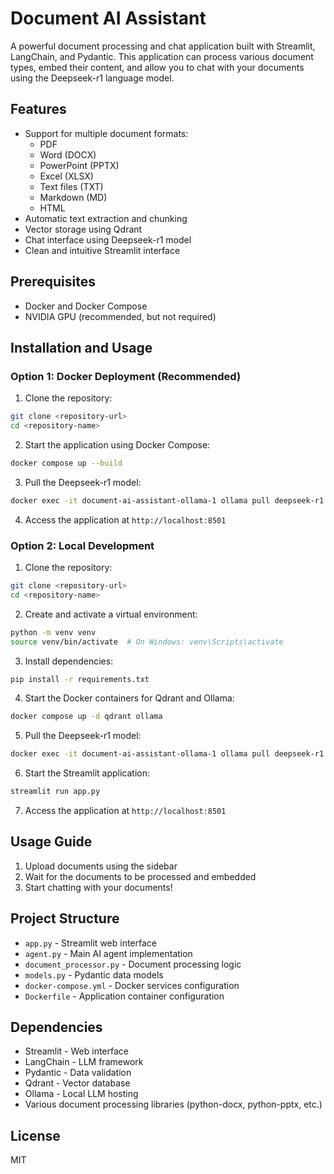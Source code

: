 # Document AI Assistant

A powerful document processing and chat application built with Streamlit, LangChain, and Pydantic. This application can process various document types, embed their content, and allow you to chat with your documents using the Deepseek-r1 language model.

## Features

- Support for multiple document formats:
  - PDF
  - Word (DOCX)
  - PowerPoint (PPTX)
  - Excel (XLSX)
  - Text files (TXT)
  - Markdown (MD)
  - HTML
- Automatic text extraction and chunking
- Vector storage using Qdrant
- Chat interface using Deepseek-r1 model
- Clean and intuitive Streamlit interface

## Prerequisites

- Docker and Docker Compose
- NVIDIA GPU (recommended, but not required)

## Installation and Usage

### Option 1: Docker Deployment (Recommended)

1. Clone the repository:
```bash
git clone <repository-url>
cd <repository-name>
```

2. Start the application using Docker Compose:
```bash
docker compose up --build
```

3. Pull the Deepseek-r1 model:
```bash
docker exec -it document-ai-assistant-ollama-1 ollama pull deepseek-r1
```

4. Access the application at `http://localhost:8501`

### Option 2: Local Development

1. Clone the repository:
```bash
git clone <repository-url>
cd <repository-name>
```

2. Create and activate a virtual environment:
```bash
python -m venv venv
source venv/bin/activate  # On Windows: venv\Scripts\activate
```

3. Install dependencies:
```bash
pip install -r requirements.txt
```

4. Start the Docker containers for Qdrant and Ollama:
```bash
docker compose up -d qdrant ollama
```

5. Pull the Deepseek-r1 model:
```bash
docker exec -it document-ai-assistant-ollama-1 ollama pull deepseek-r1
```

6. Start the Streamlit application:
```bash
streamlit run app.py
```

7. Access the application at `http://localhost:8501`

## Usage Guide

1. Upload documents using the sidebar
2. Wait for the documents to be processed and embedded
3. Start chatting with your documents!

## Project Structure

- `app.py` - Streamlit web interface
- `agent.py` - Main AI agent implementation
- `document_processor.py` - Document processing logic
- `models.py` - Pydantic data models
- `docker-compose.yml` - Docker services configuration
- `Dockerfile` - Application container configuration

## Dependencies

- Streamlit - Web interface
- LangChain - LLM framework
- Pydantic - Data validation
- Qdrant - Vector database
- Ollama - Local LLM hosting
- Various document processing libraries (python-docx, python-pptx, etc.)

## License

MIT
